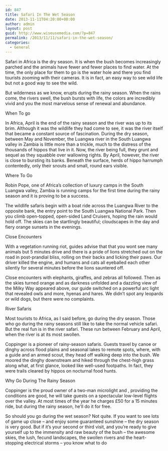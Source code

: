 ```yaml
---
id: 847
title: Safari In The Wet Season
date: 2013-11-11T04:20:00+00:00
author: admin
layout: post
guid: http://www.wiseusemedia.com/?p=847
permalink: /2013/11/11/safari-in-the-wet-season/
categories:
  - General
---
```

Safari in Africa is the dry season. It is when the bush becomes increasingly parched and the animals have fewer and fewer places to find water. At the time, the only place for them to go is the water hole and there you find tourists zooming with their cameras. It is in fact, an easy way to see wild life but not a good way to see the wild.

But wilderness as we know, erupts during the rainy season. When the rains come, the rivers swell, the bush bursts with life, the colors are incredibly vivid and you the most marvelous sense of renewal and abundance.

When To go
  
In Africa, April is the end of the rainy season and the river was up to its brim. Although it was the wildlife they had come to see, it was the river itself that became a constant source of fascination. During the dry season, between May and November, the Luangwa river in the South Luangwa valley in Zambia is little more than a trickle, much to the distress of the thousands of hippos that live in it. Now, the river being full, they grunt and sequel as they squabble over wallowing rights. By April, however, the river is close to bursting its banks. Beneath the surface, herds of hippo harrumph contentedly, only their snouts and small, round ears visible.

Where To Go
  
Robin Pope, one of Africa’s collection of luxury camps in the South Luangwa valley, Zambia is running camps for the first time during the rainy season and it is proving to be a success.

The wildlife safaris begin with a boat ride across the Luangwa River to the opposite bank, the entry point to the South Luangwa National Park. Then you climb open-topped, open-sided Land Cruisers, hoping the rain would hold off. The skies can be startlingly beautiful; cloudscapes in the day and fiery orange sunsets in the evenings.

Close Encounters
  
With a vegetation running riot, guides advise that that you wont see many animals but 5 minutes drive and there is a pride of lions stretched out on the road in post-prandial bliss, rolling on their backs and licking their paws. Our driver killed the engine, and humans and cats all eyeballed each other silently for several minutes before the lions sauntered off.

Close encounters with elephants, giraffes, and zebras all followed. Then as the skies turned orange and as darkness unfolded and a dazzling view of the Milky Way appeared above, our guide switched on a powerful arc light that revealed owls and more, hyenas and hares. We didn’t spot any leopards or wild dogs, but there were no complaints.

River Safaris
  
Most tourists to Africa, as I said before, go during the dry season. Those who go during the rainy seasons still like to take the normal vehicle safari. But the real fun is in the river safari. These run between February and April, when the river is at its most swollen. 

Coppinger is a pioneer of rainy-season safaris. Guests travel by canoe or dinghy across flood plains and seasonal lakes to remote spots, where, with a guide and an armed scout, they head off walking deep into the bush. We moored the dinghy downstream and hiked through the chest-high grass along what, at first glance, looked like well-used footpaths. In fact, they were trails cleared by hippos on nocturnal food hunts.

Why Go During The Rainy Season
  
Coppinger is the proud owner of a two-man microlight and , providing the conditions are good, he will take guests on a spectacular low-level flights over the valley. At most times of the year he charges £50 for a 15 minutes ride, but during the rainy season, he’ll do it for free.

So should you go during the wet season? Not quite. If you want to see lots of game up close – and enjoy some guaranteed sunshine – the dry season is very good. But if it’s your second or third visit, and you’re ready to give yourself up to the immensity and raw beauty of the bush – the awesome skies, the lush, fecund landscapes, the swollen rivers and the heart-stopping electrical storms – you know what to do